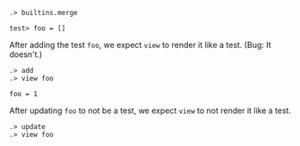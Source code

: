 ```ucm
.> builtins.merge
```

```unison
test> foo = []
```

After adding the test `foo`, we expect `view` to render it like a test. (Bug: It doesn't.)

```ucm
.> add
.> view foo
```

```unison
foo = 1
```

After updating `foo` to not be a test, we expect `view` to not render it like a test.

```ucm
.> update
.> view foo
```
